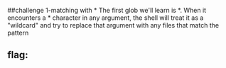 ##challenge 1-matching with *
The first glob we'll learn is *. When it encounters a * character in any argument, the shell will treat it as a "wildcard" and try to replace that argument with any files that match the pattern
## flag:

